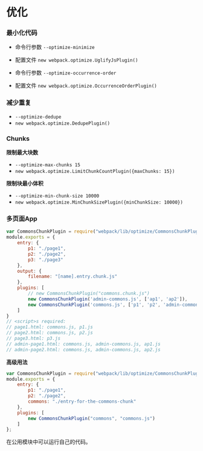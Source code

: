 # 优化

### 最小化代码

* 命令行参数 `--optimize-minimize`
* 配置文件 `new webpack.optimize.UglifyJsPlugin()`

* 命令行参数 `--optimize-occurrence-order`
* 配置文件 `new webpack.optimize.OccurrenceOrderPlugin()`

### 减少重复


* `--optimize-dedupe`
* `new webpack.optimize.DedupePlugin()`

### Chunks

__限制最大块数__

* `--optimize-max-chunks 15`
* `new webpack.optimize.LimitChunkCountPlugin({maxChunks: 15})`

__限制块最小体积__

* `--optimize-min-chunk-size 10000`
* `new webpack.optimize.MinChunkSizePlugin({minChunkSize: 10000})`

### 多页面App

```js
var CommonsChunkPlugin = require("webpack/lib/optimize/CommonsChunkPlugin");
module.exports = {
    entry: {
        p1: "./page1",
        p2: "./page2",
        p3: "./page3"
    },
    output: {
        filename: "[name].entry.chunk.js"
    },
    plugins: [
        // new CommonsChunkPlugin("commons.chunk.js")
        new CommonsChunkPlugin('admin-commons.js', ['ap1', 'ap2']),
        new CommonsChunkPlugin('commons.js', ['p1', 'p2', 'admin-commons.js'])
    ]
}
// <script>s required:
// page1.html: commons.js, p1.js
// page2.html: commons.js, p2.js
// page3.html: p3.js
// admin-page1.html: commons.js, admin-commons.js, ap1.js
// admin-page2.html: commons.js, admin-commons.js, ap2.js
```

__高级用法__

```js
var CommonsChunkPlugin = require("webpack/lib/optimize/CommonsChunkPlugin");
module.exports = {
    entry: {
        p1: "./page1",
        p2: "./page2",
        commons: "./entry-for-the-commons-chunk"
    },
    plugins: [
        new CommonsChunkPlugin("commons", "commons.js")
    ]
};
```

在公用模块中可以运行自己的代码。